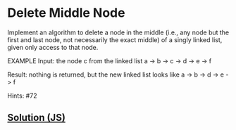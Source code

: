 # Delete Middle Node

Implement an algorithm to delete a node in the middle (i.e., any node but the first and last node, not necessarily the exact middle) of a singly linked list, given only access to that node.

EXAMPLE
Input: the node c from the linked list 
a -> b -> c -> d -> e -> f

Result: nothing is returned, but the new linked list looks like
a -> b -> d -> e -> f

Hints: #72

## [Solution (JS)](./index.js)
